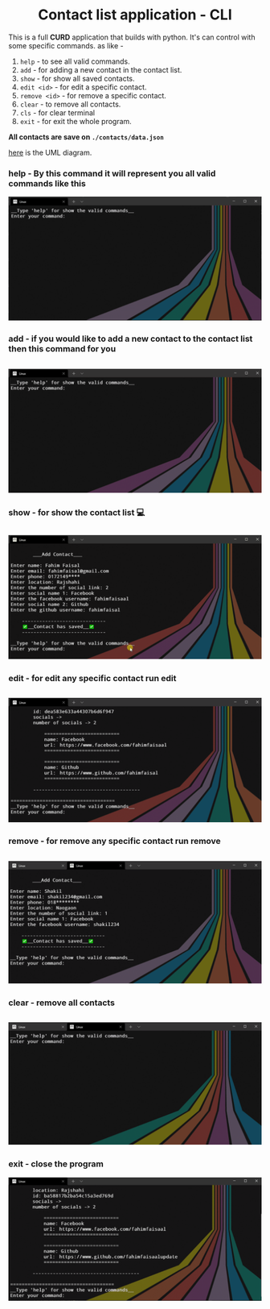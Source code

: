 <h1 align="center">Contact list application - CLI</h1>

This is a full **CURD** application that builds with python. It's can control with some specific commands. as like -

1. `help` - to see all valid commands.
2. `add` - for adding a new contact in the contact list.
3. `show` - for show all saved contacts.
4. `edit <id>` - for edit a specific contact.
5. `remove <id>` - for remove a specific contact.
6. `clear` - to remove all contacts.
7. `cls` - for clear terminal
8. `exit` - for exit the whole program.

**All contacts are save on `./contacts/data.json`**

[here](https://app.diagrams.net/#Hfahimfaisaal%2Fcontact_list_app%2Fmaster%2FUML_Diagram%2FContact_list.drawio) is the UML diagram.

### help - By this command it will represent you all valid commands like this

![help command](./asset/help.gif)

### add - if you would like to add a new contact to the contact list then this command for you

![help command](./asset/add.gif)
---
### show - for show the contact list 💻

![help command](./asset/show.gif)
---
### edit <id> - for edit any specific contact run edit <contact id>

![help command](./asset/edit.gif)
---
### remove <id> - for remove any specific contact run remove <contact id>

![help command](./asset/remove.gif)
---
### clear - remove all contacts

![help command](./asset/clear.gif)
---
### exit - close the program

![help command](./asset/exit.gif)
